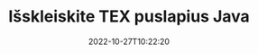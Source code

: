 ---
############################# Static ############################
layout: "auto-gen-merger"
date: 2022-10-27T10:22:20
draft: false
otherformats: vsdx vssm vssx vstm vstx vsx vtx xlam xls xlsb xlsm xlsx xlt xltm xltx xps

############################# Head ############################
head_title: "Išskleiskite TEX puslapius Java"
head_description: "Greitai išskleiskite puslapius iš TEX failo Java. Išsaugokite naują dokumentą, kuriame yra pasirinkti puslapiai, naudodami dokumentų sujungimo API."

############################# Header ############################
title: "Išskleiskite TEX puslapius Java"
description: "Išskleiskite TEX puslapius su keliomis Java kodo eilutėmis."
bg_image: "https://cms.admin.containerize.com/templates/aspose/App_Themes/V3/images/bg/header1.png"
bg_overlay: false
button:
    enable: true
    icon: "fas fa-arrow-down"
    label: "Atsisiųskite nemokamą bandomąją versiją"
    link: "https://downloads.groupdocs.com/merger/java"

############################# SubMenu ############################
submenu:
    enable: true

    left:
        img_alt: "GroupDocs.Merger for Java"
        image: "https://cms.admin.containerize.com/templates/groupdocs/images/product-logos/90x90-noborder/groupdocs-merger-java.png"
        product: "GroupDocs.Merger"
        platform: "Java"

    middle:
        button:

            # button loop
            - link: "https://apireference.groupdocs.com/merger/java"
              text: "API nuoroda"

            # button loop
            - link: "https://github.com/groupdocs-merger"
              text: "Kodo pavyzdžiai"

            # button loop
            - link: "https://products.groupdocs.app/merger/family"
              text: "Tiesioginės demonstracinės versijos"

            # button loop
            - link: "https://purchase.groupdocs.com/pricing/merger/java"
              text: "Kainodara"

    right:
        link_download: "https://downloads.groupdocs.com/merger"
        link_learn: "https://docs.groupdocs.com/merger/java"
        link_buy: "https://purchase.groupdocs.com"

############################# About ############################
about:
    enable: true
    title: "Apie GroupDocs.Merger for Java API"
    content: |
        [GroupDocs.Merger for Java](/lt/merger/java/) siūlo paprastą sprendimą saugiai sujungti ir padalyti iš įvairių dokumentų formatų, įskaitant PDF, Microsoft Office (Word, Excel, PowerPoint). , OneNote), OpenDocument, HTML, vaizdus ir daugelį kitų Java programose. Pridėję vos kelias kodo eilutes, atlikite kelias dokumento operacijas, pvz., perkelkite, pašalinkite, pasukite, sukeiskite, išskleiskite arba pakeiskite dokumento puslapių orientaciją. Dokumentų sujungimo API taip pat palaiko dokumentų puslapių peržiūrą kaip vaizdą, kad būtų galima analizuoti dokumento struktūrą, formatavimą ir puslapio turinį.
        
        GroupDocs.Merger API yra tinkamas pasirinkimas įmonių sprendimams, kuriems reikia failų puslapių išskleidimo funkcijų. Šios API yra gerai palaikomos visose pagrindinėse operacinėse sistemose ir platformose, įskaitant J2SE 7.0 (1.7), J2SE 8.0 (1.8), Java 10.

############################# Steps ############################
steps:
    enable: true
    title_left: "Išskleiskite TEX failo puslapius iš Java"
    content_left: |
        [GroupDocs.Merger for Java](/lt/merger/java/) leidžia Java kūrėjams lengvai išgauti norimus puslapius iš TEX failo ir išsaugoti jį kaip naują failą su pasirinktais puslapiais, atlikdami kelis paprastus veiksmus.
        
        * Inicijuokite **ExtractOptions** puslapių numeriais, kurie turėtų būti rodomi gautame dokumente.
        * Sukurkite naują **Merger** egzempliorių ir nurodykite šaltinio dokumento kelią kaip konstruktoriaus parametrą.
        * Iškvieskite **extractPages** ir perduokite objektą **ExtractOptions**.
        * Paskambinkite **Save** ir nurodykite failo kelią, kad išsaugotumėte gautą dokumentą.

    title_right: "Sistemos reikalavimai"
    content_right: |
        GroupDocs.Merger for Java API palaikomos visose pagrindinėse platformose ir operacinėse sistemose. Prieš vykdydami toliau pateiktą kodą, įsitikinkite, kad jūsų sistemoje yra įdiegtos šios būtinos sąlygos.

        * Operacinės sistemos: Microsoft Windows, Linux, MacOS
        * Kūrimo aplinkos: NetBeans, IntelliJ IDEA, Eclipse
        * Karkasai: J2SE 7.0 (1.7), J2SE 8.0 (1.8), Java 10
        * Atsisiųskite naujausią GroupDocs.Merger for Java versiją iš [Maven](https://repository.groupdocs.com/webapp/#/artifacts/browse/tree/General/repo/com/groupdocs/groupdocs-merger)
         
    code: |
     {{% merger/additional-styles %}}
     {{< merger/code-merger title="Kaip išgauti TEX failo puslapius naudojant Java pavyzdinį kodą">}}

        ```java    
        // Išskleiskite TEX failo puslapius naudodami GroupDocs.Merger API
        // Inicijuoti ExtractOptions klasę pasirinktais puslapių numeriais
        ExtractOptions extractOptions = new ExtractOptions(new int[] { 2, 5 });

        // Momentinis susijungimas su įvesties TEX dokumentu
        Merger merger = new Merger("input.tex");

        // Iškvieskite ExtractPages metodą ir perduokite jam objektą ExtractOptions
        merger.extractPages(extractOptions);
    
        // Iškvieskite išsaugojimo metodą, kad išsaugotumėte išvesties dokumentą su ištrauktais puslapiais
        merger.save("output.tex");
        ```
     {{< /merger/code-merger >}}

############################# Demos ############################
demos:
    enable: true
    title: "Tiesioginės demonstracinės versijos – ištraukite TEX puslapius internete"
    content: |
       Išskleiskite TEX failo puslapius dabar apsilankę [GroupDocs.Merger Live Demos](https://products.groupdocs.app/splitter/extract-pages/tex) svetainėje.
       Tiesioginė demonstracinė versija turi šiuos privalumus.
        
############################# About Formats ############################
about_formats:
    enable: true

############################# More Formats ############################
more_formats:
    enable: true
    title: "Ištraukite puslapius iš kitų dokumentų formatų"
    content: |
        Java dokumentuoja failų formatų ir vaizdų sujungimo ir padalijimo API. Išskleiskite kai kuriuos populiarius failų formatus, kaip nurodyta toliau.

############################# Back to top ###############################
back_to_top:
    enable: true
---